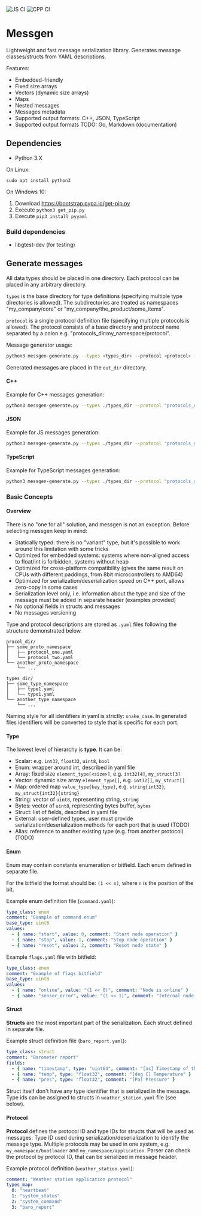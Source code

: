 ![JS CI](https://github.com/pavletto/messgen/actions/workflows/js.yml/badge.svg)
![CPP CI](https://github.com/pavletto/messgen/actions/workflows/cpp.yml/badge.svg)

# Messgen

Lightweight and fast message serialization library.
Generates message classes/structs from YAML descriptions.

Features:

- Embedded-friendly
- Fixed size arrays
- Vectors (dynamic size arrays)
- Maps
- Nested messages
- Messages metadata
- Supported output formats: C++, JSON, TypeScript
- Supported output formats TODO: Go, Markdown (documentation)

## Dependencies

- Python 3.X

On Linux:

```
sudo apt install python3
```

On Windows 10:

1. Download https://bootstrap.pypa.io/get-pip.py
2. Execute `python3 get_pip.py`
3. Execute `pip3 install pyyaml`

### Build dependencies

- libgtest-dev (for testing)

## Generate messages

All data types should be placed in one directory. Each protocol can be placed in any arbitrary directory.

`types` is the base directory for type definitions (specifying multiple type directories is allowed). The subdirectories are treated as namespaces "my_company/core" or "my_company/the_product/some_items".

`protocol` is a single protocol definition file (specifying multiple protocols is allowed). The protocol consists of a base directory and protocol name separated by a colon e.g. "protocols_dir:my_namespace/protocol".

Message generator usage:

```bash
python3 messgen-generate.py --types <types_dir> --protocol <protocol> --lang <lang> --outdir <out_dir> [--options key1=value1,key2=value2,...]
```

Generated messages are placed in the `out_dir` directory.

#### C++

Example for C++ messages generation:

```bash
python3 messgen-generate.py --types ./types_dir --protocol "protocols_dir:my_namespace/my_protocol" --lang cpp --outdir out/cpp --options cpp_standard=20
```

#### JSON

Example for JS messages generation:

```bash
python3 messgen-generate.py --types ./types_dir --protocol "protocols_dir:my_namespace/my_protocol" --lang json --outdir out/json
```

#### TypeScript

Example for TypeScript messages generation:

```bash
python3 messgen-generate.py --types ./types_dir --protocol "protocols_dir:my_namespace/my_protocol" --lang ts --outdir out/ts
```

### Basic Concepts

#### Overview

There is no "one for all" solution, and messgen is not an exception.
Before selecting messgen keep in mind:

- Statically typed: there is no "variant" type, but it's possible to work around this limitation with some tricks
- Optimized for embedded systems: systems where non-aligned access to float/int is forbidden, systems without heap
- Optimized for cross-platform compatibility (gives the same result on CPUs with different paddings, from 8bit microcontrollers to AMD64)
- Optimized for serialization/deserialization speed on C++ port, allows zero-copy in some cases
- Serialization level only, i.e. information about the type and size of the message must be added in separate header (examples provided)
- No optional fields in structs and messages
- No messages versioning


Type and protocol descriptions are stored as `.yaml` files following the structure demonstrated below.

```
procol_dir/
├── some_proto_namespace
│   ├── protocol_one.yaml
│   └── protocol_two.yaml
└── another_proto_namespace
    └── ...
```

```
types_dir/
├── some_type_namespace
│   ├── type1.yaml
│   └── type1.yaml
└── another_type_namespace
    └── ...
```

Naming style for all identifiers in yaml is strictly: `snake_case`.
In generated files identifiers will be converted to style that is specific for each port.

#### Type

The lowest level of hierarchy is **type**. It can be:

- Scalar: e.g. `int32`, `float32`, `uint8`, `bool`
- Enum: wrapper around int, described in yaml file
- Array: fixed size `element_type[<size>]`, e.g. `int32[4]`, `my_struct[3]`
- Vector: dynamic size array `element_type[]`, e.g. `int32[]`, `my_struct[]`
- Map: ordered map `value_type{key_type}`, e.g. `string{int32}`, `my_struct{int32}{string}`
- String: vector of `uint8`, representing string, `string`
- Bytes: vector of `uint8`, representing bytes buffer, `bytes`
- Struct: list of fields, described in yaml file
- External: user-defined types, user must provide serialization/deserialization methods for each port that is used (TODO)
- Alias: reference to another existing type (e.g. from another protocol) (TODO)

#### Enum

Enum may contain constants enumeration or bitfield.
Each enum defined in separate file.

For the bitfield the format should be: `(1 << n)`, where `n` is the position of the bit.

Example enum definition file (`command.yaml`):
```yaml
type_class: enum
comment: "Example of command enum"
base_type: uint8
values:
  - { name: "start", value: 0, comment: "Start node operation" }
  - { name: "stop", value: 1, comment: "Stop node operation" }
  - { name: "reset", value: 2, comment: "Reset node state" }
```

Example `flags.yaml` file with bitfield:
```yaml
type_class: enum
comment: "Example of flags bitfield"
base_type: uint8
values:
  - { name: "online", value: "(1 << 0)", comment: "Node is online" }
  - { name: "sensor_error", value: "(1 << 1)", comment: "Internal node error" }
```

#### Struct

**Structs** are the most important part of the serialization.
Each struct defined in separate file.

Example struct definition file (`baro_report.yaml`):
```yaml
type_class: struct
comment: "Barometer report"
fields:
  - { name: "timestamp", type: "uint64", comment: "[ns] Timestamp of the measurement" }
  - { name: "temp", type: "float32", comment: "[deg C] Temperature" }
  - { name: "pres", type: "float32", comment: "[Pa] Pressure" }
```

Struct itself don't have any type identifier that is serialized in the message.
Type ids can be assigned to structs in `weather_station.yaml` file (see below).

#### Protocol

**Protocol** defines the protocol ID and type IDs for structs that will be used as messages.
Type ID used during serialization/deserialization to identify the message type.
Multiple protocols may be used in one system, e.g. `my_namespace/bootloader` and `my_namespace/application`.
Parser can check the protocol by protocol ID, that can be serialized in message header.

Example protocol definition (`weather_station.yaml`):

```yaml
comment: "Weather station application protocol"
types_map:
  0: "heartbeat"
  1: "system_status"
  2: "system_command"
  3: "baro_report"
```
